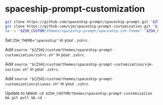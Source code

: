 # spaceship-prompt-customization

```zsh
git clone https://github.com/spaceship-prompt/spaceship-prompt.git "$ZSH_CUSTOM/themes/spaceship-prompt" --depth=1
git clone https://github.com/vjm/spaceship-prompt-customization.git "$ZSH_CUSTOM/themes/spaceship-prompt-customization"
ln -s "$ZSH_CUSTOM/themes/spaceship-prompt/spaceship.zsh-theme" "$ZSH_CUSTOM/themes/spaceship.zsh-theme"
```

Set `ZSH_THEME="spaceship"` in your `.zshrc`.

Add `source "${ZSH}/custom/themes/spaceship-prompt-customization/zshrc.sh"` in your `.zshrc`.

Add `source "${ZSH}/custom/themes/spaceship-prompt-customization/vjm-section.sh"` in your `.zshrc`.

Add `source "${ZSH}/custom/themes/spaceship-prompt-customization/aliases.sh"` in your `.zshrc`.

Update to latest: `cd $ZSH_CUSTOM/themes/spaceship-prompt-customization && git pull && cd -`